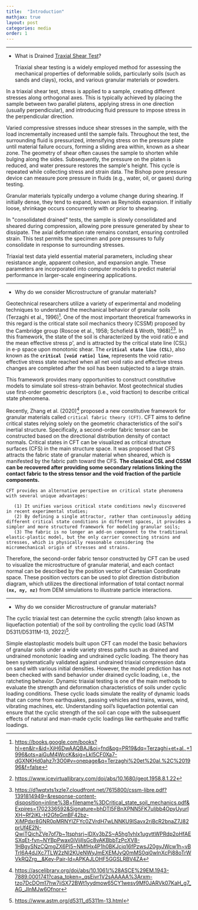 ```yaml
---
title:  "Introduction"
mathjax: true
layout: post
categories: media
order: 1
---
```


---

* What is Drained [Traxial Shear Test]?
  
  Triaxial shear testing is a widely employed method for assessing the mechanical properties of deformable solids, particularly soils (such as sands and clays), rocks, and various granular materials or powders.

In a triaxial shear test, stress is applied to a sample, creating different stresses along orthogonal axes. This is typically achieved by placing the sample between two parallel platens, applying stress in one direction (usually perpendicular), and introducing fluid pressure to impose stress in the perpendicular direction.

Varied compressive stresses induce shear stresses in the sample, with the load incrementally increased until the sample fails. Throughout the test, the surrounding fluid is pressurized, intensifying stress on the pressure plate until material failure occurs, forming a sliding area within, known as a shear zone. The geometry of shear often causes the sample to shorten while bulging along the sides. Subsequently, the pressure on the platen is reduced, and water pressure restores the sample's height. This cycle is repeated while collecting stress and strain data. The Bishop pore pressure device can measure pore pressure in fluids (e.g., water, oil, or gases) during testing.

Granular materials typically undergo a volume change during shearing. If initially dense, they tend to expand, known as Reynolds expansion. If initially loose, shrinkage occurs concurrently with or prior to shearing.

In "consolidated drained" tests, the sample is slowly consolidated and sheared during compression, allowing pore pressure generated by shear to dissipate. The axial deformation rate remains constant, ensuring controlled strain. This test permits the specimen and pore pressures to fully consolidate in response to surrounding stresses.

Triaxial test data yield essential material parameters, including shear resistance angle, apparent cohesion, and expansion angle. These parameters are incorporated into computer models to predict material performance in larger-scale engineering applications.

---


* Why do we consider Microstructure of granular materials?
  
  
Geotechnical researchers utilize a variety of experimental and modeling techniques to understand the mechanical behavior of granular soils (Terzaghi et al., 1996)[^1]. One of the most important theoretical frameworks in this regard is the critical state soil mechanics theory (CSSM) proposed by the Cambridge group (Roscoe et al., 1958; Schofield & Wroth, 1968)[^2][^3]. In this framework, the state of the soil is characterized by the void ratio e and the mean effective stress p', and is attracted by the critical state line (CSL) in e-p space upon monotonic shear. The **`critical state line (CSL)`**, also known as the **`critical [void ratio] line`**, represents the void ratio-effective stress state reached when all net void ratio and effective stress changes are completed after the soil has been subjected to a large strain.

This framework provides many opportunities to construct constitutive models to simulate soil stress-strain behavior. Most geotechnical studies use first-order geometric descriptors (i.e., void fraction) to describe critical state phenomena. 

Recently, Zhang et al. (2020)[^4] proposed a new constitutive framework for granular materials called `critical fabric theory (CFT)`. CFT aims to define critical states relying solely on the geometric characteristics of the soil's inertial structure. Specifically, a second-order fabric tensor can be constructed based on the directional distribution density of contact normals. Critical states in CFT can be visualized as critical structure surfaces (CFS) in the main structure space. It was proposed that CFS attracts the fabric state of granular material when sheared, which is manifested by the fabric path toward the CFS. **The classical CSL and CSSM can be recovered after providing some secondary relations linking the contact fabric to the stress tensor and the void fraction of the particle components.**

    CFT provides an alternative perspective on critical state phenomena with several unique advantages:
    
       (1) It unifies various critical state conditions newly discovered in recent experimental studies;
       (2) By defining a single attractor, rather than continuously adding different critical state conditions in different spaces, it provides a simpler and more structured framework for modeling granular soils;
       (3) The fabric is no longer an add-on component to the traditional elastic-plastic model, but the only carrier connecting strains and stresses, which is physically reasonable considering the micromechanical origin of stresses and strains.

Therefore, the second-order fabric tensor constructed by CFT can be used to visualize the microstructure of granular material, and each contact normal can be described by the position vector of Cartesian Coordinate space. These position vectors can be used to plot direction distribution diagram, which utilizes the directional information of total contact normal **`(nx, ny, nz)`** from DEM simulations to illustrate particle interactions.

---

* Why do we consider Microstructure of granular materials?

The cyclic triaxial test can determine the cyclic strength (also known as liquefaction potential) of the soil by controlling the cyclic load (ASTM D5311/D5311M-13, 2022)[^5].

Simple elastoplastic models built upon CFT can model the basic behaviors of granular soils under a wide variety stress paths such as drained and undrained monotonic loading and undrained cyclic loading. The theory has been systematically validated against undrained triaxial compression data on sand with various initial densities. However, the model prediction has not been checked with sand behavior under drained cyclic loading, i.e., the ratcheting behavior. Dynamic triaxial testing is one of the main methods to evaluate the strength and deformation characteristics of soils under cyclic loading conditions. These cyclic loads simulate the reality of dynamic loads that can come from earthquakes, passing vehicles and trains, waves, wind, vibrating machines, etc. Understanding soil’s liquefaction potential can ensure that the cyclic strength of the soil can cope with the subsequent effects of natural and man-made cyclic loadings like earthquake and traffic loadings.  


[Traxial Shear Test]: https://en.wikipedia.org/wiki/Triaxial_shear_test#Consolidated_drained_(CD) 
[void ratio]: https://en.wikipedia.org/wiki/Void_ratio
[^1]: https://books.google.com/books?hl=en&lr=&id=XjH6DwAAQBAJ&oi=fnd&pg=PR19&dq=Terzaghi+et+al.,+1996&ots=aiGuM4WccK&sig=Lkl5CF0Xa7-dGXNKHd0ahz7r3O0#v=onepage&q=Terzaghi%20et%20al.%2C%201996&f=false
[^2]: https://www.icevirtuallibrary.com/doi/abs/10.1680/geot.1958.8.1.22
[^3]: https://d1wqtxts1xzle7.cloudfront.net/7615800/cssm-libre.pdf?1391814949=&response-content-disposition=inline%3B+filename%3DCritical_state_soil_mechanics.pdf&Expires=1702336592&Signature=bhDTl5FBnXPNN5FK7uljbb4OpyUyurlXH~Rf2iKL-H2GfeGmBF42bz-XjMPdxr8GNR0pMRNYIZFYc0ZVrdH7wLNNKU9lSavx2rjBcR2bnaZ7J82prUf4E2N-QwiTQjchZVe7of7b~1tsphsrj~lDXv3bZS~A5hg1vhIx1ugvttWPRdp2oHfAESXqEt-fyn~NYBpPwax0jVijIIsGc8vAKBbbTzPcXV8-1HBgySNzCQmgZX6PI5~NMfHx4P1h0BKJcjq16fPzwsJ20gyJWcw1h~vBTrI6A4dJXc7TLW2zNI2KUeNWyJmEXEMJyQ0mMS0qi0wlnXcPj88oTrWVkRQZrg__&Key-Pair-Id=APKAJLOHF5GGSLRBV4ZA
[^4]: https://ascelibrary.org/doi/abs/10.1061/%28ASCE%29EM.1943-7889.0001741?casa_token=_qsEivr1V2sAAAAA%3Arxm-tzo7DcDOm17hw7iiSX72BWt1yydmow65CY1wesv9Mf0JARVk07KaH_g7_AG_JInMJw6Ofnor
[^5]: https://www.astm.org/d5311_d5311m-13.html 
